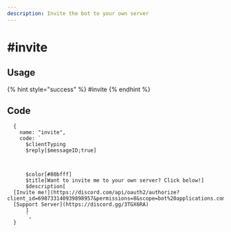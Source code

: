 ```yaml
---
description: Invite the bot to your own server
---
```


# #invite

## Usage

{% hint style="success" %}
\#invite
{% endhint %}

## Code

```oz
  {
    name: "invite",
    code: `
      $clientTyping    
      $reply[$messageID;true]
  
  
  
      $color[#80bfff]
      $title[Want to invite me to your own server? Click below!]
      $description[
  [Invite me!](https://discord.com/api/oauth2/authorize?client_id=698733140939898957&permissions=8&scope=bot%20applications.commands)
  [Support Server](https://discord.gg/3TGX6RA)
      ]
      `,
  }
```

